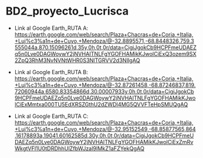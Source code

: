 # BD2_proyecto_Lucrisca
- Link al Google Earth_RUTA A: https://earth.google.com/web/search/Plaza+Chacras+de+Coria,+Italia,+Luj%c3%a1n+de+Cuyo,+Mendoza/@-32.8895571,-68.8448326,759.3555044a,870.15096261d,35y,0h,0t,0r/data=CigiJgokCb9HCPFmeUDAEZq5n0Lve0DAGWoywY2jNVHAITNLFgYGOFHAMikKJwolCiExQ3ozem9SX2ZpQ3RhM3NvNVNtWHR0S3NlTGRVV2d3NlIgAQ


- Link al Google Earth_RUTA B: https://earth.google.com/web/search/Plaza+Chacras+de+Coria,+Italia,+Luj%c3%a1n+de+Cuyo,+Mendoza/@-32.87261458,-68.87246837,819.72060944a,6580.83354866d,30.00007933y,0h,0t,0r/data=CigiJgokCb9HCPFmeUDAEZq5n0Lve0DAGWoywY2jNVHAITNLFgYGOFHAMikKJwolCiExMmtxa000TU5EdXRSZGthU2dZWDl4MG5QVVFTeHpSMUQgAQ



- Link al Google Earth_RUTA C: https://earth.google.com/web/search/Plaza+Chacras+de+Coria,+Italia,+Luj%c3%a1n+de+Cuyo,+Mendoza/@-32.95152549,-68.85877565,864.16178893a,19041.60162585d,30y,0h,0t,0r/data=CigiJgokCb9HCPFmeUDAEZq5n0Lve0DAGWoywY2jNVHAITNLFgYGOFHAMikKJwolCiExZmRvWkgtVFl1U0tDRDhhUlZfbWJzal9lMkZ1aFZYekQgAQ